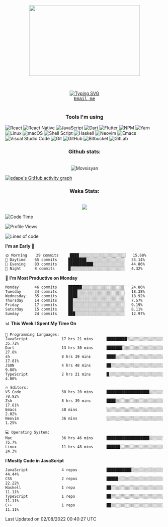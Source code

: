 <div align="center"><kbd><img src="https://c.tenor.com/76XxFDBUu48AAAAC/frustrated-mad.gif" width="352" height="224"/></kbd></div>
&nbsp;

<div align="center" style="margin-top: 30px;">
<a href="https://git.io/typing-svg"><img src="https://readme-typing-svg.herokuapp.com?duration=7000&color=EBCB8B&background=3B4252F4&vCenter=true&width=600&lines=Hi+);I%E2%80%99m+interested+in+coding%2C+reading%2C+music%2C+apes;currently+working+as+a+React+Native+developer;looking+to+collaborate+on+React%2FJS%2FElectron%2FReact+Native%2FDart+project;Also+I'm+big+fan+of+Neovim%2C+Tmux%2C++Xmonad+and+all+Linux+stuff;Running+Arch+Linux+with+Xmonad+on+my+mobile+workstation;You+can+reach+me+by+an+email+below" alt="Typing SVG" /></a>
</div>


<div align="center">
<kbd>
  <a href ="edmondavetisyanw@gmail.com">
  Email me
</a>
</kbd>
  </div>
  &nbsp;
  <div align="center">
  <h3> Tools I'm using </h3>
  </div>
  
  ![React](https://img.shields.io/badge/react-%2320232a.svg?style=for-the-badge&logo=react&logoColor=%2361DAFB)
  ![React Native](https://img.shields.io/badge/react_native-%2320232a.svg?style=for-the-badge&logo=react&logoColor=%2361DAFB)
  ![JavaScript](https://img.shields.io/badge/javascript-%23323330.svg?style=for-the-badge&logo=javascript&logoColor=%23F7DF1E)
  ![Dart](https://img.shields.io/badge/dart-%230175C2.svg?style=for-the-badge&logo=dart&logoColor=white)
  ![Flutter](https://img.shields.io/badge/Flutter-%2302569B.svg?style=for-the-badge&logo=Flutter&logoColor=white)
  ![NPM](https://img.shields.io/badge/NPM-%23000000.svg?style=for-the-badge&logo=npm&logoColor=white)
  ![Yarn](https://img.shields.io/badge/yarn-%232C8EBB.svg?style=for-the-badge&logo=yarn&logoColor=white)
  ![Linux](https://img.shields.io/badge/Linux-FCC624?style=for-the-badge&logo=linux&logoColor=black)
  ![macOS](https://img.shields.io/badge/mac%20os-000000?style=for-the-badge&logo=macos&logoColor=F0F0F0)
  ![Shell Script](https://img.shields.io/badge/shell_script-%23121011.svg?style=for-the-badge&logo=gnu-bash&logoColor=white)
  ![Haskell](https://img.shields.io/badge/Haskell-5e5086?style=for-the-badge&logo=haskell&logoColor=white)
  ![Neovim](https://img.shields.io/badge/NeoVim-%2357A143.svg?&style=for-the-badge&logo=neovim&logoColor=white)
  ![Emacs](https://img.shields.io/badge/Emacs-%237F5AB6.svg?&style=for-the-badge&logo=gnu-emacs&logoColor=white)
  ![Visual Studio Code](https://img.shields.io/badge/Visual%20Studio%20Code-0078d7.svg?style=for-the-badge&logo=visual-studio-code&logoColor=white)
  ![Git](https://img.shields.io/badge/git-%23F05033.svg?style=for-the-badge&logo=git&logoColor=white)
  ![GitHub](https://img.shields.io/badge/github-%23121011.svg?style=for-the-badge&logo=github&logoColor=white)
  ![Bitbucket](https://img.shields.io/badge/bitbucket-%230047B3.svg?style=for-the-badge&logo=bitbucket&logoColor=white)
  ![GitLab](https://img.shields.io/badge/gitlab-%23181717.svg?style=for-the-badge&logo=gitlab&logoColor=white)
<div align="center">
  <h3>Github stats:</h3>
  <br>
  <img align="center" src="https://github-readme-streak-stats.herokuapp.com/?user=edavetisyan&theme=dark" alt="Movsisyan" />
</div>

[![edape's GitHub activity graph](https://activity-graph.herokuapp.com/graph?username=edavetisyan&&theme=xcode)](https://github.com/edavetisyan)

<div align="center">
  <h3>Waka Stats:</h3>
  <br>
  <img src="https://github-readme-stats.vercel.app/api/wakatime?username=edape&theme=dark&layout=compact"></img>
</div>


<!--START_SECTION:waka-->
![Code Time](http://img.shields.io/badge/Code%20Time-0%20secs-blue)

![Profile Views](http://img.shields.io/badge/Profile%20Views-287-blue)

![Lines of code](https://img.shields.io/badge/From%20Hello%20World%20I%27ve%20Written-2%20Million%20lines%20of%20code-blue)

**I'm an Early 🐤** 

```text
🌞 Morning    29 commits     ████░░░░░░░░░░░░░░░░░░░░░   15.68% 
🌆 Daytime    65 commits     ████████░░░░░░░░░░░░░░░░░   35.14% 
🌃 Evening    83 commits     ███████████░░░░░░░░░░░░░░   44.86% 
🌙 Night      8 commits      █░░░░░░░░░░░░░░░░░░░░░░░░   4.32%

```
📅 **I'm Most Productive on Monday** 

```text
Monday       46 commits     ██████░░░░░░░░░░░░░░░░░░░   24.86% 
Tuesday      34 commits     ████░░░░░░░░░░░░░░░░░░░░░   18.38% 
Wednesday    35 commits     ████░░░░░░░░░░░░░░░░░░░░░   18.92% 
Thursday     14 commits     ██░░░░░░░░░░░░░░░░░░░░░░░   7.57% 
Friday       17 commits     ██░░░░░░░░░░░░░░░░░░░░░░░   9.19% 
Saturday     15 commits     ██░░░░░░░░░░░░░░░░░░░░░░░   8.11% 
Sunday       24 commits     ███░░░░░░░░░░░░░░░░░░░░░░   12.97%

```


📊 **This Week I Spent My Time On** 

```text
💬 Programming Languages: 
JavaScript               17 hrs 21 mins      █████████░░░░░░░░░░░░░░░░   35.72% 
Dart                     13 hrs 30 mins      ███████░░░░░░░░░░░░░░░░░░   27.8% 
sh                       8 hrs 39 mins       ████░░░░░░░░░░░░░░░░░░░░░   17.81% 
JSON                     4 hrs 48 mins       ██░░░░░░░░░░░░░░░░░░░░░░░   9.88% 
TypeScript               2 hrs 21 mins       █░░░░░░░░░░░░░░░░░░░░░░░░   4.86%

🔥 Editors: 
VS Code                  38 hrs 20 mins      ███████████████████░░░░░░   78.92% 
Zsh                      8 hrs 39 mins       ████░░░░░░░░░░░░░░░░░░░░░   17.81% 
Emacs                    58 mins             ░░░░░░░░░░░░░░░░░░░░░░░░░   2.02% 
Neovim                   36 mins             ░░░░░░░░░░░░░░░░░░░░░░░░░   1.25%

💻 Operating System: 
Mac                      36 hrs 46 mins      ███████████████████░░░░░░   75.7% 
Linux                    11 hrs 48 mins      ██████░░░░░░░░░░░░░░░░░░░   24.3%

```

**I Mostly Code in JavaScript** 

```text
JavaScript               4 repos             ███████████░░░░░░░░░░░░░░   44.44% 
CSS                      2 repos             █████░░░░░░░░░░░░░░░░░░░░   22.22% 
Haskell                  1 repo              ██░░░░░░░░░░░░░░░░░░░░░░░   11.11% 
TypeScript               1 repo              ██░░░░░░░░░░░░░░░░░░░░░░░   11.11% 
C++                      1 repo              ██░░░░░░░░░░░░░░░░░░░░░░░   11.11%

```



 Last Updated on 02/08/2022 00:40:27 UTC
<!--END_SECTION:waka-->
